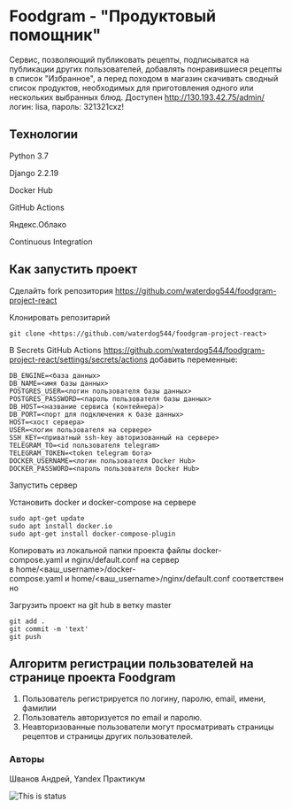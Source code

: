 # Foodgram - "Продуктовый помощник"

Сервис, позволяющий публиковать рецепты, подписыватся на публикации других пользователей,
добавлять понравившиеся рецепты в список "Избранное", а перед походом в магазин скачивать
 сводный список продуктов, необходимых для приготовления одного или нескольких выбранных блюд.
Доступен <http://130.193.42.75/admin/>  логин: lisa, пароль: 321321cxz!

## Технологии

Python 3.7

Django 2.2.19

Docker Hub

GitHub Actions

Яндекс.Облако

Continuous Integration

## Как запустить проект

Сделайть fork репозитория <https://github.com/waterdog544/foodgram-project-react>

Клонировать репозитарий

```text
git clone <https://github.com/waterdog544/foodgram-project-react>
```

В Secrets GitHub Actions
<https://github.com/waterdog544/foodgram-project-react/settings/secrets/actions> добавить переменные:

```text
DB_ENGINE=<база данных>
DB_NAME=<имя базы данных>
POSTGRES_USER=<логин пользователя базы данных>
POSTGRES_PASSWORD=<пароль пользователя базы данных>
DB_HOST=<название сервиса (контейнера)>
DB_PORT=<порт для подключения к базе данных>
HOST=<хост сервера>
USER=<логин пользователя на сервере>
SSH_KEY=<приватный ssh-key авторизованный на сервере>
TELEGRAM_TO=<id пользователя telegram>
TELEGRAM_TOKEN=<token telegram бота>
DOCKER_USERNAME=<логин пользователя Docker Hub>
DOCKER_PASSWORD=<пароль пользователя Docker Hub>
```

Запустить сервер

Установить docker и docker-compose на сервере

```text
sudo apt-get update
sudo apt install docker.io
sudo apt-get install docker-compose-plugin
```

Копировать из локальной папки проекта файлы docker-compose.yaml и nginx/default.conf на сервер в home/<ваш_username>/docker-compose.yaml и home/<ваш_username>/nginx/default.conf соответственно

Загрузить проект на git hub в ветку master

```text
git add .
git commit -m 'text'
git push
```

## Алгоритм регистрации пользователей на странице проекта Foodgram

1. Пользователь регистрируется по логину, паролю, email, имени, фамилии
2. Пользователь авторизуется по email  и паролю.
3. Неавторизованные пользователи могут просматривать страницы рецептов и страницы других пользователей.

### Авторы

Шванов Андрей, Yandex Практикум

![This is status](https://github.com/waterdog544/foodgram-project-react/actions/workflows/main.yml/badge.svg?status)

